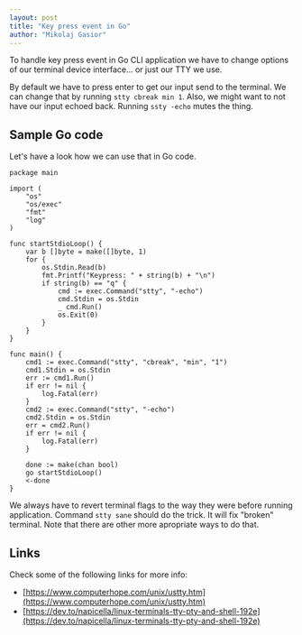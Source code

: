 ```yaml
---
layout: post
title: "Key press event in Go"
author: "Mikolaj Gasior"
---
```


To handle key press event in Go CLI application we have to change options of
our terminal device interface... or just our TTY we use.

By default we have to press enter to get our input send to the terminal. We
can change that by running `stty cbreak min 1`.
Also, we might want to not have our input echoed back. Running `ssty -echo`
mutes the thing.

## Sample Go code
Let's have a look how we can use that in Go code.

```
package main

import (
    "os"
    "os/exec"
    "fmt"
    "log"
)

func startStdioLoop() {
    var b []byte = make([]byte, 1)
    for {
        os.Stdin.Read(b)
        fmt.Printf("Keypress: " + string(b) + "\n")
        if string(b) == "q" {
            cmd := exec.Command("stty", "-echo")
            cmd.Stdin = os.Stdin
            _ cmd.Run()
            os.Exit(0)
        }
    }
}

func main() {
    cmd1 := exec.Command("stty", "cbreak", "min", "1")
    cmd1.Stdin = os.Stdin
    err := cmd1.Run()
    if err != nil {
        log.Fatal(err)
    }
    cmd2 := exec.Command("stty", "-echo")
    cmd2.Stdin = os.Stdin
    err = cmd2.Run()
    if err != nil {
        log.Fatal(err)
    }
    
    done := make(chan bool)
    go startStdioLoop()
    <-done
}
```

We always have to revert terminal flags to the way they were before running
application. Command `stty sane` should do the trick. It will fix "broken"
terminal. Note that there are other more apropriate ways to do that.

## Links

Check some of the following links for more info:
* [https://www.computerhope.com/unix/ustty.htm](https://www.computerhope.com/unix/ustty.htm)
* [https://dev.to/napicella/linux-terminals-tty-pty-and-shell-192e](https://dev.to/napicella/linux-terminals-tty-pty-and-shell-192e)
